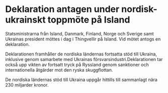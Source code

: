 # Deklaration antagen under nordisk-ukrainskt toppmöte på Island

Statsministrarna från Island, Danmark, Finland, Norge och Sverige samt Ukrainas president möttes i dag i Thingvellir på Island. Vid mötet antogs en deklaration.


Deklarationen framhåller de nordiska ländernas fortsatta stöd till Ukraina, inklusive genom samarbete med Ukrainas försvarsindustri.​​ Deklarationen tar också upp vikten av fortsatt tryck på Ryssland genom sanktioner och internationella åtgärder mot den ryska skuggflottan.

De nordiska ländernas stöd till Ukraina uppgår hittills till sammanlagt nära 230 miljarder kronor.
